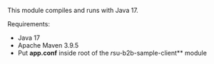 This module compiles and runs with Java 17.

Requirements:

* Java 17
* Apache Maven 3.9.5
* Put **app.conf** inside root of the *r*su-b2b-sample-client** module